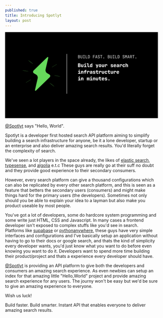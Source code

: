 ```yaml
---
published: true
title: Introducing Spotlyt
layout: post
---
```

![Spotlyt](https://github.com/keosariel/keosariel.github.io/blob/master/_posts/Cover.png?raw=true)

[@Spotlyt](https://twitter.com/spotlythq) says "Hello, World".

Spotlyt is a developer first hosted search API platform aiming to simplify building a search infrastructure for anyone, be it a lone developer, startup or an enterprise and also deliver amazing search results. You'd literally forget the complexity of search.

We've seen a lot players in the space already, the likes of [elastic search](https://www.elastic.co/), [typesense](https://typesense.org/), and [algolia](https://www.algolia.com/) e.t.c These guys are really go at their suff no doubt and they provide good experience to their secondary consumers.

However, every search platform can give a thousand configurations which can also be replicated by every other search platform, and this is seen as a feature that betters the secondary users (consumers) and might make things hard for the primary users (the developers). Sometimes not only should you be able to explain your idea to a layman but also make you product useable by most people.

You've got a lot of developers, some do hardcore system programming and some write just HTML, CSS and Javascript. In many cases a frontend developer isn't exposed to complex stuffs like you'd see in search. Platforms like [supabase](https://supabase.com/) or [pythonanywhere](https://www.pythonanywhere.com/), these guys have very simple interfaces and configurations and I've basically setup an application without having to go to their docs or google search, and thats the kind of simplicity every developer wants, you'd just know what you want to do before even knowing you want to do it. Developers want to spend more time building their product/project and thats a experience every developer should have.

[@Spotlyt](https://twitter.com/spotlythq) is providing an API platform to give both the developers and consumers an amazing search experience. As even newbies can setup an index for that amazing little "Hello,World" project and provide amazing search experience for any users. The journy won't be easy but we'd be sure to give an amazing experience to everyone.

Wish us luck!

Build faster. Build smarter. Instant API that enables everyone to deliver amazing search results.
